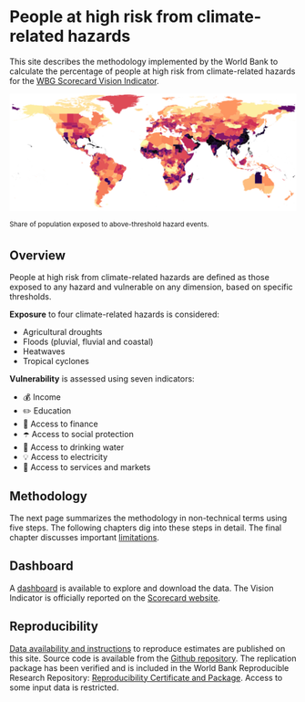 # People at high risk from climate-related hazards

This site describes the methodology implemented by the World Bank to calculate the percentage of people at high risk from climate-related hazards for the [WBG Scorecard Vision Indicator](https://scorecard.worldbank.org/en/scorecard/our-vision#planet). 

![Exposure to climate-related hazards](docs/images/RP100_exp_any_pct.png)

<sup> Share of population exposed to above-threshold hazard events.

## Overview

People at high risk from climate-related hazards are defined as those exposed to any hazard and vulnerable on any dimension, based on specific thresholds.

**Exposure** to four climate-related hazards is considered:
* Agricultural droughts
* Floods (pluvial, fluvial and coastal)
* Heatwaves
* Tropical cyclones

**Vulnerability** is assessed using seven indicators:
* 💰 Income
* ✏️ Education
* 🏦 Access to finance
* ☂️ Access to social protection
* 🚰 Access to drinking water
* 💡 Access to electricity
* 🏥 Access to services and markets

## Methodology

The next page summarizes the methodology in non-technical terms using five steps. The following chapters dig into these steps in detail. The final chapter discusses important [limitations](docs/limitations).

## Dashboard

A [dashboard](docs/dashboard) is available to explore and download the data. The Vision Indicator is officially reported on the [Scorecard website](https://scorecard.worldbank.org/).

## Reproducibility

[Data availability and instructions](docs/reproducibility) to reproduce estimates are published on this site. Source code is available from the [Github repository](https://github.com/worldbank/counting-people-climate-risk). The replication package has been verified and is included in the World Bank Reproducible Research Repository: [Reproducibility Certificate and Package](https://reproducibility.worldbank.org/index.php/home). Access to some input data is restricted.


